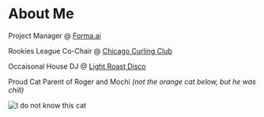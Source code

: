 # About Me



Project Manager @ [Forma.ai](https://forma.ai)

Rookies League Co-Chair @ [Chicago Curling Club](https://chicagocurlingclub.org/)

Occaisonal House DJ @ [Light Roast Disco](https://LightRoastDisco.com)

Proud Cat Parent of Roger and Mochi *(not the orange cat below, but he was chill)*

![I do not know this cat](/posts/me_and_orange_cat.png)

